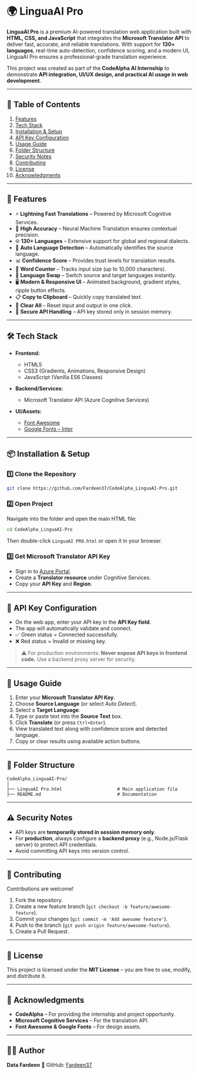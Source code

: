 # 🌍 LinguaAI Pro

**LinguaAI Pro** is a premium AI-powered translation web application built with **HTML, CSS, and JavaScript** that integrates the **Microsoft Translator API** to deliver fast, accurate, and reliable translations. With support for **130+ languages**, real-time auto-detection, confidence scoring, and a modern UI, LinguaAI Pro ensures a professional-grade translation experience.  

This project was created as part of the **CodeAlpha AI Internship** to demonstrate **API integration, UI/UX design, and practical AI usage in web development**.  

---

## 📑 Table of Contents
1. [Features](#-features)  
2. [Tech Stack](#-tech-stack)  
3. [Installation & Setup](#-installation--setup)  
4. [API Key Configuration](#-api-key-configuration)  
5. [Usage Guide](#-usage-guide)   
6. [Folder Structure](#-folder-structure)  
7. [Security Notes](#-security-notes)  
8. [Contributing](#-contributing)  
9. [License](#-license)  
10. [Acknowledgments](#-acknowledgments)  

---

## 🚀 Features
- ⚡ **Lightning Fast Translations** – Powered by Microsoft Cognitive Services.  
- 🎯 **High Accuracy** – Neural Machine Translation ensures contextual precision.  
- 🌐 **130+ Languages** – Extensive support for global and regional dialects.  
- 🤖 **Auto Language Detection** – Automatically identifies the source language.  
- 📊 **Confidence Score** – Provides trust levels for translation results.  
- 📝 **Word Counter** – Tracks input size (up to 10,000 characters).  
- 🔄 **Language Swap** – Switch source and target languages instantly.  
- 🖥️ **Modern & Responsive UI** – Animated background, gradient styles, ripple button effects.  
- 📋 **Copy to Clipboard** – Quickly copy translated text.  
- 🧹 **Clear All** – Reset input and output in one click.  
- 🔐 **Secure API Handling** – API key stored only in session memory.  

---

## 🛠 Tech Stack
- **Frontend:**  
  - HTML5  
  - CSS3 (Gradients, Animations, Responsive Design)  
  - JavaScript (Vanilla ES6 Classes)  

- **Backend/Services:**  
  - Microsoft Translator API (Azure Cognitive Services)  

- **UI/Assets:**  
  - [Font Awesome](https://fontawesome.com/)  
  - [Google Fonts – Inter](https://fonts.google.com/specimen/Inter)  

---

## 📦 Installation & Setup

### 1️⃣ Clone the Repository
```bash
git clone https://github.com/Fardeen37/CodeAlpha_LinguaAI-Pro.git
````

### 2️⃣ Open Project

Navigate into the folder and open the main HTML file:

```bash
cd CodeAlpha_LinguaAI-Pro
```

Then double-click `LinguaAI PRO.html` or open it in your browser.

### 3️⃣ Get Microsoft Translator API Key

* Sign in to [Azure Portal](https://portal.azure.com).
* Create a **Translator resource** under Cognitive Services.
* Copy your **API Key** and **Region**.

---

## 🔑 API Key Configuration

* On the web app, enter your API key in the **API Key field**.
* The app will automatically validate and connect.
* ✅ Green status = Connected successfully.
* ❌ Red status = Invalid or missing key.

> ⚠️ For production environments: **Never expose API keys in frontend code.** Use a backend proxy server for security.

---

## 📖 Usage Guide

1. Enter your **Microsoft Translator API Key**.
2. Choose **Source Language** (or select *Auto Detect*).
3. Select a **Target Language**.
4. Type or paste text into the **Source Text** box.
5. Click **Translate** (or press `Ctrl+Enter`).
6. View translated text along with confidence score and detected language.
7. Copy or clear results using available action buttons.

---

## 📂 Folder Structure

```
CodeAlpha_LinguaAI-Pro/
│
├── LinguaAI Pro.html                     # Main application file
├── README.md                             # Documentation
```

---

## ⚠️ Security Notes

* API keys are **temporarily stored in session memory only**.
* For **production**, always configure a **backend proxy** (e.g., Node.js/Flask server) to protect API credentials.
* Avoid committing API keys into version control.

---

## 🤝 Contributing

Contributions are welcome!

1. Fork the repository.
2. Create a new feature branch (`git checkout -b feature/awesome-feature`).
3. Commit your changes (`git commit -m 'Add awesome feature'`).
4. Push to the branch (`git push origin feature/awesome-feature`).
5. Create a Pull Request.

---

## 📜 License

This project is licensed under the **MIT License** – you are free to use, modify, and distribute it.

---

## 🙏 Acknowledgments

* **CodeAlpha** – For providing the internship and project opportunity.
* **Microsoft Cognitive Services** – For the translation API.
* **Font Awesome & Google Fonts** – For design assets.

---

## 👨‍💻 Author

**Data Fardeen**
📌 GitHub: [Fardeen37](https://github.com/Fardeen37)
